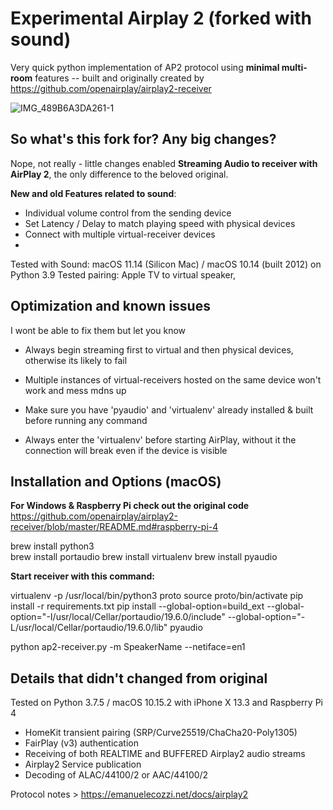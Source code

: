 # Experimental Airplay 2 (forked with sound)

Very quick python implementation of AP2 protocol using **minimal multi-room** features -- built and originally created by https://github.com/openairplay/airplay2-receiver


![IMG_489B6A3DA261-1](https://user-images.githubusercontent.com/48214337/117120989-55222c00-ad94-11eb-9520-2e22e601eb45.jpeg)


## So what's this fork for? Any big changes?

Nope, not really - little changes enabled **Streaming Audio to receiver with AirPlay 2**, the only difference to the beloved original.


**New and old Features related to sound**:

- Individual volume control from the sending device
- Set Latency / Delay to match playing speed with physical devices
- Connect with multiple virtual-receiver devices
- 

Tested with Sound: macOS 11.14 (Silicon Mac) / macOS 10.14 (built 2012) on Python 3.9
Tested pairing: Apple TV to virtual speaker,  


## Optimization and known issues

I wont be able to fix them but let you know

- Always begin streaming first to virtual and then physical devices, otherwise its likely to fail

- Multiple instances of virtual-receivers hosted on the same device won't work and mess mdns up

- Make sure you have 'pyaudio' and 'virtualenv' already installed & built before running any command

- Always enter the 'virtualenv' before starting AirPlay, without it the connection will break even if the device is visible



## Installation and Options (macOS)

**For Windows & Raspberry Pi check out the original code**
https://github.com/openairplay/airplay2-receiver/blob/master/README.md#raspberry-pi-4

brew install python3  
brew install portaudio
brew install virtualenv
brew install pyaudio

**Start receiver with this command:**

virtualenv -p /usr/local/bin/python3 proto
source proto/bin/activate
pip install -r requirements.txt
pip install --global-option=build_ext --global-option="-I/usr/local/Cellar/portaudio/19.6.0/include" --global-option="-L/usr/local/Cellar/portaudio/19.6.0/lib" pyaudio

python ap2-receiver.py -m SpeakerName --netiface=en1



## Details that didn't changed from original

Tested on Python 3.7.5 / macOS 10.15.2 with iPhone X 13.3 and Raspberry Pi 4

- HomeKit transient pairing (SRP/Curve25519/ChaCha20-Poly1305)
- FairPlay (v3) authentication
- Receiving of both REALTIME and BUFFERED Airplay2 audio streams
- Airplay2 Service publication
- Decoding of ALAC/44100/2 or AAC/44100/2

Protocol notes > https://emanuelecozzi.net/docs/airplay2

